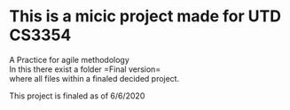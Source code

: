 This is a micic project made for UTD CS3354  
=======================================================  

A Practice for agile methodology   
In this there exist a folder =Final version=   
where all files within a finaled decided project.  

This project is finaled as of 6/6/2020  